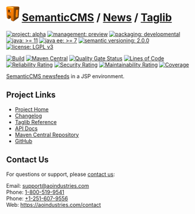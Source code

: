 # [<img src="ao-logo.png" alt="AO Logo" width="35" height="40">](https://github.com/ao-apps) [SemanticCMS](https://github.com/ao-apps/semanticcms) / [News](https://github.com/ao-apps/semanticcms-news) / [Taglib](https://github.com/ao-apps/semanticcms-news-taglib)

[![project: alpha](https://semanticcms.com/ao-badges/project-alpha.svg)](https://aoindustries.com/life-cycle#project-alpha)
[![management: preview](https://semanticcms.com/ao-badges/management-preview.svg)](https://aoindustries.com/life-cycle#management-preview)
[![packaging: developmental](https://semanticcms.com/ao-badges/packaging-developmental.svg)](https://aoindustries.com/life-cycle#packaging-developmental)  
[![java: &gt;= 11](https://semanticcms.com/ao-badges/java-11.svg)](https://docs.oracle.com/en/java/javase/11/)
[![java ee: &gt;= 7](https://semanticcms.com/ao-badges/javaee-7.svg)](https://docs.oracle.com/javaee/7/)
[![semantic versioning: 2.0.0](https://semanticcms.com/ao-badges/semver-2.0.0.svg)](http://semver.org/spec/v2.0.0.html)
[![license: LGPL v3](https://semanticcms.com/ao-badges/license-lgpl-3.0.svg)](https://www.gnu.org/licenses/lgpl-3.0)

[![Build](https://github.com/ao-apps/semanticcms-news-taglib/workflows/Build/badge.svg?branch=master)](https://github.com/ao-apps/semanticcms-news-taglib/actions?query=workflow%3ABuild)
[![Maven Central](https://maven-badges.herokuapp.com/maven-central/com.semanticcms/semanticcms-news-taglib/badge.svg)](https://maven-badges.herokuapp.com/maven-central/com.semanticcms/semanticcms-news-taglib)
[![Quality Gate Status](https://sonarcloud.io/api/project_badges/measure?branch=master&project=com.semanticcms%3Asemanticcms-news-taglib&metric=alert_status)](https://sonarcloud.io/dashboard?branch=master&id=com.semanticcms%3Asemanticcms-news-taglib)
[![Lines of Code](https://sonarcloud.io/api/project_badges/measure?branch=master&project=com.semanticcms%3Asemanticcms-news-taglib&metric=ncloc)](https://sonarcloud.io/component_measures?branch=master&id=com.semanticcms%3Asemanticcms-news-taglib&metric=ncloc)  
[![Reliability Rating](https://sonarcloud.io/api/project_badges/measure?branch=master&project=com.semanticcms%3Asemanticcms-news-taglib&metric=reliability_rating)](https://sonarcloud.io/component_measures?branch=master&id=com.semanticcms%3Asemanticcms-news-taglib&metric=Reliability)
[![Security Rating](https://sonarcloud.io/api/project_badges/measure?branch=master&project=com.semanticcms%3Asemanticcms-news-taglib&metric=security_rating)](https://sonarcloud.io/component_measures?branch=master&id=com.semanticcms%3Asemanticcms-news-taglib&metric=Security)
[![Maintainability Rating](https://sonarcloud.io/api/project_badges/measure?branch=master&project=com.semanticcms%3Asemanticcms-news-taglib&metric=sqale_rating)](https://sonarcloud.io/component_measures?branch=master&id=com.semanticcms%3Asemanticcms-news-taglib&metric=Maintainability)
[![Coverage](https://sonarcloud.io/api/project_badges/measure?branch=master&project=com.semanticcms%3Asemanticcms-news-taglib&metric=coverage)](https://sonarcloud.io/component_measures?branch=master&id=com.semanticcms%3Asemanticcms-news-taglib&metric=Coverage)

[SemanticCMS newsfeeds](https://github.com/ao-apps/semanticcms-news) in a JSP environment.

## Project Links
* [Project Home](https://semanticcms.com/news/taglib/)
* [Changelog](https://semanticcms.com/news/taglib/changelog)
* [Taglib Reference](https://semanticcms.com/news/taglib/semanticcms-news.tld/)
* [API Docs](https://semanticcms.com/news/taglib/apidocs/)
* [Maven Central Repository](https://central.sonatype.com/search?namespace=com.semanticcms&q=a%3Asemanticcms-news-taglib)
* [GitHub](https://github.com/ao-apps/semanticcms-news-taglib)

## Contact Us
For questions or support, please [contact us](https://aoindustries.com/contact):

Email: [support@aoindustries.com](mailto:support@aoindustries.com)  
Phone: [1-800-519-9541](tel:1-800-519-9541)  
Phone: [+1-251-607-9556](tel:+1-251-607-9556)  
Web: https://aoindustries.com/contact
